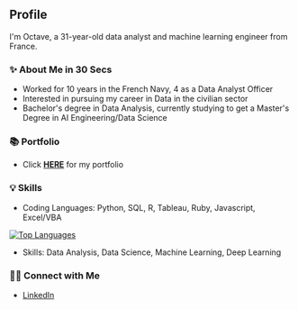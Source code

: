 ## Profile

I'm Octave, a 31-year-old data analyst and machine learning engineer from France.

### ✨ About Me in 30 Secs
- Worked for 10 years in the French Navy, 4 as a Data Analyst Officer
- Interested in pursuing my career in Data in the civilian sector
- Bachelor's degree in Data Analysis, currently studying to get a Master's Degree in AI Engineering/Data Science

### 📚 Portfolio
- Click **[HERE](https://github.com/Faskill/Portfolio/blob/main/README.md)** for my portfolio

### 💡 Skills
- Coding Languages: Python, SQL, R, Tableau, Ruby, Javascript, Excel/VBA 

[![Top Languages](https://github-readme-stats.vercel.app/api/top-langs/?username=Faskill)](https://github.com/anuraghazra/github-readme-stats)
- Skills: Data Analysis, Data Science, Machine Learning, Deep Learning

### 🙌🏻 Connect with Me
- [LinkedIn](https://www.linkedin.com/in/octave-antoni/)
